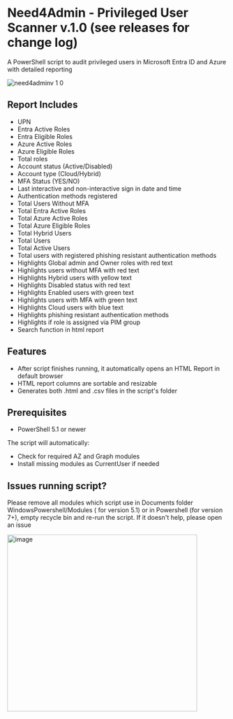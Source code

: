 # Need4Admin - Privileged User Scanner v.1.0 (see releases for change log)

A PowerShell script to audit privileged users in Microsoft Entra ID and Azure with detailed reporting

![need4adminv 1 0](https://github.com/user-attachments/assets/bac8b0e7-38ee-4fed-8bf5-ca933d487685)


## Report Includes
- UPN
- Entra Active Roles
- Entra Eligible Roles
- Azure Active Roles
- Azure Eligible Roles
- Total roles 
- Account status (Active/Disabled)
- Account type (Cloud/Hybrid)
- MFA Status (YES/NO)
- Last interactive and non-interactive sign in date and time
- Authentication methods registered
- Total Users Without MFA 
- Total Entra Active Roles 
- Total Azure Active Roles 
- Total Azure Eligible Roles
- Total Hybrid Users
- Total Users
- Total Active Users
- Total users with registered phishing resistant authentication methods 
- Highlights Global admin and Owner roles with red text
- Highlights users without MFA with red text
- Highlights Hybrid users with yellow text
- Highlights Disabled status with red text
- Highlights Enabled users with green text
- Highlights users with MFA with green text
- Highlights Cloud users with blue text
- Highlights phishing resistant authentication methods 
- Highlights if role is assigned via PIM group
- Search function in html report

## Features
- After script finishes running, it automatically opens an HTML Report in default browser
- HTML report columns are sortable and resizable
- Generates both .html and .csv files in the script's folder

## Prerequisites
- PowerShell 5.1 or newer

The script will automatically:
- Check for required AZ and Graph modules
- Install missing modules as CurrentUser if needed

## Issues running script? 

Please remove all modules which script use in Documents folder WindowsPowershell/Modules ( for version 5.1) or in Powershell (for version 7+), empty recycle bin and re-run the script. If it doesn't help, please open an issue 

<img width="435" height="405" alt="image" src="https://github.com/user-attachments/assets/338a5d9f-e935-47de-8097-88609768ea12" />


